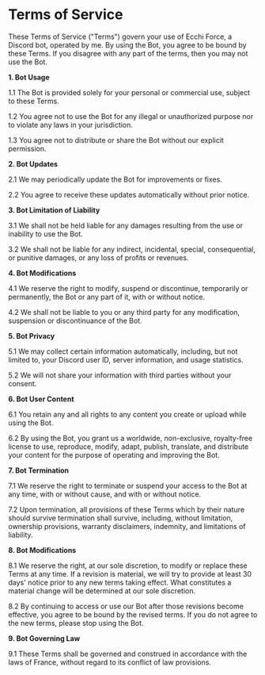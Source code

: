 # Terms of Service

These Terms of Service ("Terms") govern your use of Ecchi Force, a Discord bot, operated by me. By using the Bot, you agree to be bound by these Terms. If you disagree with any part of the terms, then you may not use the Bot.

**1. Bot Usage**

1.1 The Bot is provided solely for your personal or commercial use, subject to these Terms.

1.2 You agree not to use the Bot for any illegal or unauthorized purpose nor to violate any laws in your jurisdiction.

1.3 You agree not to distribute or share the Bot without our explicit permission.

**2. Bot Updates**

2.1 We may periodically update the Bot for improvements or fixes.

2.2 You agree to receive these updates automatically without prior notice.

**3. Bot Limitation of Liability**

3.1 We shall not be held liable for any damages resulting from the use or inability to use the Bot.

3.2 We shall not be liable for any indirect, incidental, special, consequential, or punitive damages, or any loss of profits or revenues.

**4. Bot Modifications**

4.1 We reserve the right to modify, suspend or discontinue, temporarily or permanently, the Bot or any part of it, with or without notice.

4.2 We shall not be liable to you or any third party for any modification, suspension or discontinuance of the Bot.

**5. Bot Privacy**

5.1 We may collect certain information automatically, including, but not limited to, your Discord user ID, server information, and usage statistics.

5.2 We will not share your information with third parties without your consent.

**6. Bot User Content**

6.1 You retain any and all rights to any content you create or upload while using the Bot.

6.2 By using the Bot, you grant us a worldwide, non-exclusive, royalty-free license to use, reproduce, modify, adapt, publish, translate, and distribute your content for the purpose of operating and improving the Bot.

**7. Bot Termination**

7.1 We reserve the right to terminate or suspend your access to the Bot at any time, with or without cause, and with or without notice.

7.2 Upon termination, all provisions of these Terms which by their nature should survive termination shall survive, including, without limitation, ownership provisions, warranty disclaimers, indemnity, and limitations of liability.

**8. Bot Modifications**

8.1 We reserve the right, at our sole discretion, to modify or replace these Terms at any time. If a revision is material, we will try to provide at least 30 days' notice prior to any new terms taking effect. What constitutes a material change will be determined at our sole discretion.

8.2 By continuing to access or use our Bot after those revisions become effective, you agree to be bound by the revised terms. If you do not agree to the new terms, please stop using the Bot.

**9. Bot Governing Law**

9.1 These Terms shall be governed and construed in accordance with the laws of France, without regard to its conflict of law provisions.
